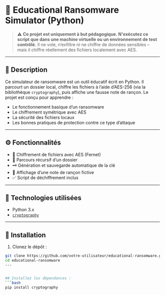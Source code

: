 # 🦠 Educational Ransomware Simulator (Python)

> ⚠️ **Ce projet est uniquement à but pédagogique. N'exécutez ce script que dans une machine virtuelle ou un environnement de test contrôlé.** Il ne vole, n’exfiltre ni ne chiffre de données sensibles – mais il chiffre réellement des fichiers localement avec AES.

---

## 📌 Description

Ce simulateur de ransomware est un outil éducatif écrit en Python. Il parcourt un dossier local, chiffre les fichiers à l’aide d’AES-256 (via la bibliothèque `cryptography`), puis affiche une fausse note de rançon. Le projet est conçu pour apprendre :

- Le fonctionnement basique d’un ransomware
- Le chiffrement symétrique avec AES
- La sécurité des fichiers locaux
- Les bonnes pratiques de protection contre ce type d’attaque

---

## ⚙️ Fonctionnalités

- 🔐 Chiffrement de fichiers avec AES (Fernet)
- 🔎 Parcours récursif d’un dossier
- 🗝️ Génération et sauvegarde automatique de la clé
- 💬 Affichage d’une note de rançon fictive
- ✅ Script de déchiffrement inclus

---

## 🧰 Technologies utilisées

- Python 3.x
- [`cryptography`](https://cryptography.io/en/latest/)

---

## 🚀 Installation

1. Clonez le dépôt :
```bash
git clone https://github.com/votre-utilisateur/educational-ransomware.git
cd educational-ransomware
---


## Installez les dépendances :
```bash
pip install cryptography

